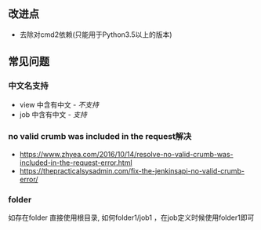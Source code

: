## 改进点
- 去除对cmd2依赖(只能用于Python3.5以上的版本)

## 常见问题
### 中文名支持
- view 中含有中文 -   *不支持*
- job 中含有中文  -  *支持*

### no valid crumb was included in the request解决
- https://www.zhyea.com/2016/10/14/resolve-no-valid-crumb-was-included-in-the-request-error.html
- https://thepracticalsysadmin.com/fix-the-jenkinsapi-no-valid-crumb-error/

### folder
如存在folder 直接使用根目录, 如何folder1/job1 ，在job定义时候使用folder1即可